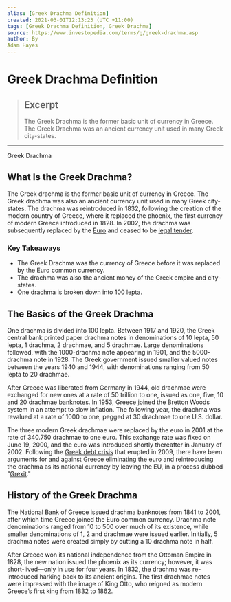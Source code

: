 ```yaml
---
alias: [Greek Drachma Definition]
created: 2021-03-01T12:13:23 (UTC +11:00)
tags: [Greek Drachma Definition, Greek Drachma]
source: https://www.investopedia.com/terms/g/greek-drachma.asp
author: By
Adam Hayes
---
```


# Greek Drachma Definition

> ## Excerpt
> The Greek Drachma is the former basic unit of currency in Greece. The Greek Drachma was an ancient currency unit used in many Greek city-states.

---

Greek Drachma
## What Is the Greek Drachma?

The Greek drachma is the former basic unit of currency in Greece. The Greek drachma was also an ancient currency unit used in many Greek city-states. The drachma was reintroduced in 1832, following the creation of the modern country of Greece, where it replaced the phoenix, the first currency of modern Greece introduced in 1828. In 2002, the drachma was subsequently replaced by the [Euro](https://www.investopedia.com/terms/e/euro.asp) and ceased to be [legal tender](https://www.investopedia.com/terms/l/legal-tender.asp).

### Key Takeaways

-   The Greek Drachma was the currency of Greece before it was replaced by the Euro common currency.
-   The drachma was also the ancient money of the Greek empire and city-states.
-   One drachma is broken down into 100 lepta.

## The Basics of the Greek Drachma

One drachma is divided into 100 lepta. Between 1917 and 1920, the Greek central bank printed paper drachma notes in denominations of 10 lepta, 50 lepta, 1 drachma, 2 drachmae, and 5 drachmae. Large denominations followed, with the 1000-drachma note appearing in 1901, and the 5000-drachma note in 1928. The Greek government issued smaller valued notes between the years 1940 and 1944, with denominations ranging from 50 lepta to 20 drachmae.

After Greece was liberated from Germany in 1944, old drachmae were exchanged for new ones at a rate of 50 trillion to one, issued as one, five, 10 and 20 drachmae [banknotes](https://www.investopedia.com/terms/b/banknote.asp). In 1953, Greece joined the Bretton Woods system in an attempt to slow inflation. The following year, the drachma was revalued at a rate of 1000 to one, pegged at 30 drachmae to one U.S. dollar.

The three modern Greek drachmae were replaced by the euro in 2001 at the rate of 340.750 drachmae to one euro. This exchange rate was fixed on June 19, 2000, and the euro was introduced shortly thereafter in January of 2002. Following the [Greek debt crisis](https://www.investopedia.com/articles/personal-finance/061115/origins-greeces-debt-crisis.asp) that erupted in 2009, there have been arguments for and against Greece eliminating the euro and reintroducing the drachma as its national currency by leaving the EU, in a process dubbed "[Grexit](https://www.investopedia.com/terms/g/grexit.asp)."

## History of the Greek Drachma

The National Bank of Greece issued drachma banknotes from 1841 to 2001, after which time Greece joined the Euro common currency. Drachma note denominations ranged from 10 to 500 over much of its existence, while smaller denominations of 1, 2 and drachmae were issued earlier. Initially, 5 drachma notes were created simply by cutting a 10 drachma note in half.

After Greece won its national independence from the Ottoman Empire in 1828, the new nation issued the phoenix as its currency; however, it was short-lived—only in use for four years. In 1832, the drachma was re-introduced harking back to its ancient origins. The first drachmae notes were impressed with the image of King Otto, who reigned as modern Greece’s first king from 1832 to 1862.
